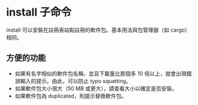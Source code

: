 # install 子命令

install 可以安裝在註冊表站點註冊的軟件包。基本用法與包管理器（如 cargo）相同。

## 方便的功能

* 如果有名字相似的軟件包名稱，並且下載量比那個多 10 倍以上，就會出現錯誤輸入的提示。由此，可以防止 typo squatting。
* 如果軟件包大小很大（50 MB 或更大），請查看大小以確定是否安裝。
* 如果軟件包為 duplicated，則提示替換軟件包。